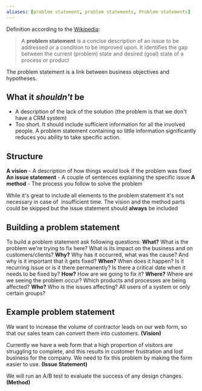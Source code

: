 ```yaml
---
aliases: [problem statement, problem statements, Problem statements]
---
```

Definition according to the [Wikipedia](https://en.wikipedia.org/wiki/Problem_statement): 
> A **problem statement** is a concise description of an issue to be addressed or a condition to be improved upon. It identifies the gap between the current (problem) state and desired (goal) state of a process or product

The problem statement is a link between business objectives and hypotheses.

## What it *shouldn't* be
- A description of the lack of the solution (the problem is that we don't have a CRM system)
- Too short. It should include sufficient information for all the involved people. A problem statement containing so little information significantly reduces you ability to take specific action.

## Structure
**A vision** - A description of how things would look if the problem was fixed
**An issue statement** - A couple of sentences explaining the specific issue
**A method** - The process you follow to solve the problem

While it's great to include all elements to the problem statement it's not necessary in case of  insufficient time. The vision and the method parts could be skipped but the issue statement should **always** be included

## Building a problem statement
To build a problem statement ask following questions:
**What?** What is the problem we're trying to fix here? What is its impact on the business and on customers/clients?
**Why?** Why has it occurred, what was the cause? And why is it important that it gets fixed?
**When?** When does it happen? Is it recurring issue or is it there permanently? Is there a critical date when it needs to be fixed by?
**How?** How are we going to fix it?
**Where?** Where are we seeing the problem occur? Which products and processes are being affected?
**Who?** Who is the issues affecting? All users of a system or only certain groups?

## Example problem statement 
We want to increase the volume of contractor leads on our web form, so that our sales team can convert them into customers. **(Vision)** 

Currently we have a web form that a high proportion of visitors are struggling to complete, and this results in customer frustration and lost business for the company. We need to fix this problem by making the form easier to use. **(Issue Statement)** 

We will run an A/B test to evaluate the success of any design changes. **(Method)**